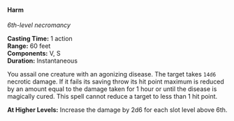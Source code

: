 #### Harm
<!-- TODO Check and tag this spell -->
<!-- markdownlint-disable-next-line no-emphasis-as-heading -->
_6th-level necromancy_

**Casting Time:** 1 action \
**Range:** 60 feet \
**Components:** V, S \
**Duration:** Instantaneous

You assail one creature with an agonizing disease.
The target takes `14d6` necrotic damage.
If it fails its saving throw its hit point maximum is reduced by an amount equal to the damage taken for 1 hour or until the disease is magically cured.
This spell cannot reduce a target to less than 1 hit point.

**At Higher Levels:**
Increase the damage by 2d6 for each slot level above 6th.
